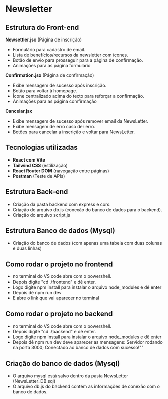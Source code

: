 # Newsletter

## Estrutura do Front-end

**Newsettler.jsx** (Página de inscrição)
   - Formulário para cadastro de email.
   - Lista de benefícios/recursos da newsletter com ícones.
   - Botão de envio para prosseguir para a página de confirmação.
   - Animações para as página formulário


**Confirmation.jsx** (Página de confirmação)
   - Exibe mensagem de sucesso após inscrição.
   - Botão para voltar à homepage.
   - Ícone centralizado acima do texto para reforçar a confirmação.
   - Animações para as página comfirmação

**Cancelar.jsx**
- Exibe mensagem de sucesso após remover email da NewsLetter.
- Exibe mensagem de erro caso der erro.
- Botões para cancelar a inscrição e voltar para NewsLetter.


## Tecnologias utilizadas

- **React com Vite** 
- **Tailwind CSS** (estilização)
- **React Router DOM** (navegação entre páginas)
- **Postman** (Teste de APIs)

## Estrutura Back-end

- Criação da pasta backend com express e cors.
- Criação do arquivo db.js (conexão do banco de dados para o backend).
- Criação do arquivo script.js 

## Estrutura Banco de dados (Mysql)

- Criação do banco de dados (com apenas uma tabela com duas colunas e duas linhas)

## Como rodar o projeto no frontend

- no terminal do VS code abre com o powershell.
- Depois digite "cd .\frontend\" e dê enter.
- Logo digite npm install para instalar o arquivo node_modules e dê enter
- Depois dê npm run dev
- E abre o link que vai aparecer no terminal

## Como rodar o projeto no backend

- no terminal do VS code abre com o powershell.
- Depois digite "cd .\backend\" e dê enter.
- Logo digite npm install para instalar o arquivo node_modules e dê enter
- Depois dê npm run dev deve aparecer as mensagens: Servidor rodando na porta 3000;
  Conectado ao banco de dados com sucesso!""

## Criação do banco de dados (Mysql)

- O arquivo mysql está salvo dentro da pasta NewsLetter (NewsLetter_DB.sql)
- O arquivo db.js do backend contém as informações de conexão com o banco de dados.


